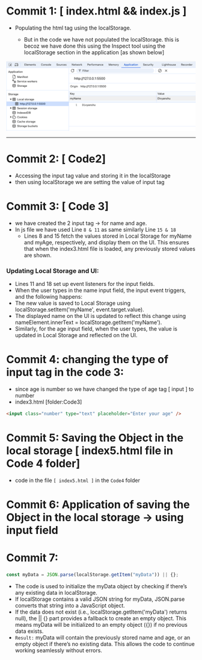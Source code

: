 # Commit 1: [ index.html && index.js ]

- Populating the html tag <span> using the localStorage.
  - But in the code we have not populated the localStorage. this is becoz we have done this using the Inspect tool using the localStorage section in the application [as shown below]

<div style="text-align: center">
<img src="./Images/1.png" alt="Alt Text" width="600">
</div>

---

# Commit 2: [ Code2]

- Accessing the input tag value and storing it in the localStorage
- then using localStorage we are setting the value of input tag

# Commit 3: [ Code 3]

- we have created the 2 input tag -> for name and age.
- In js file we have used Line `8 & 11` as same similarly Line `15 & 18`
  - Lines 8 and 15 fetch the values stored in Local Storage for myName and myAge, respectively, and display them on the UI. This ensures that when the index3.html file is loaded, any previously stored values are shown.

### Updating Local Storage and UI:

- Lines 11 and 18 set up event listeners for the input fields.
- When the user types in the name input field, the input event triggers, and the following happens:
- The new value is saved to Local Storage using localStorage.setItem('myName', event.target.value).
- The displayed name on the UI is updated to reflect this change using nameElement.innerText = localStorage.getItem('myName').
- Similarly, for the age input field, when the user types, the value is updated in Local Storage and reflected on the UI.

# Commit 4: changing the type of input tag in the code 3:

- since age is number so we have changed the type of age tag [ input ] to number
- index3.html [folder:Code3]

```html
<input class="number" type="text" placeholder="Enter your age" />
```

# Commit 5: Saving the Object in the local storage [ index5.html file in Code 4 folder]

- code in the file `[ index5.html ]` in the `Code4` folder

# Commit 6: Application of saving the Object in the local storage -> using input field

# Commit 7:

```js
const myData = JSON.parse(localStorage.getItem("myData")) || {};
```

- The code is used to initialize the myData object by checking if there’s any existing data in localStorage.
- If localStorage contains a valid JSON string for myData, JSON.parse converts that string into a JavaScript object.
- If the data does not exist (i.e., localStorage.getItem('myData') returns null), the || {} part provides a fallback to create an empty object. This means myData will be initialized to an empty object ({}) if no previous data exists.
- `Result:` myData will contain the previously stored name and age, or an empty object if there’s no existing data. This allows the code to continue working seamlessly without errors.
